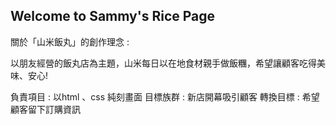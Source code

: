 ## Welcome to Sammy's Rice Page

關於「山米飯丸」的創作理念 : 

以朋友經營的飯丸店為主題，山米每日以在地食材親手做飯糰，希望讓顧客吃得美味、安心!

負責項目 : 以html 、css 純刻畫面
目標族群 : 新店開幕吸引顧客
轉換目標 : 希望顧客留下訂購資訊




